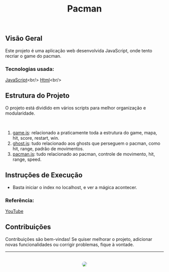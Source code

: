 <h1 align="center">Pacman</h1>
</br>

## Visão Geral
<p>
Este projeto é uma aplicação web desenvolvida JavaScript, onde tento recriar o game do pacman.
<p/>

### Tecnologias usada:
[JavaScript]([https://docs.python.org/3/](https://developer.mozilla.org/pt-BR/docs/Web/JavaScript))<br/>
﻿[Html]([https://pypi.org/project/yfinance/](https://developer.mozilla.org/pt-BR/docs/Web/html))<br/>


## Estrutura do Projeto
<p>
O projeto está dividido em vários scripts para melhor organização e modularidade.
<p/>
<br/>

1. [game.js](https://github.com/ElDanveloper/pac-man/blob/main/game.js): relacionado a praticamente toda a estrutura do game, mapa, hit, score, restart, win.
2. [ghost.js](https://github.com/ElDanveloper/pac-man/blob/main/ghost.js): tudo relacionado aos ghosts que perseguem o pacman, como hit, range, padrão de movimentos.
3. [pacman.js](https://github.com/ElDanveloper/pac-man/blob/main/pacman.js): tudo relacionado ao pacman, controle de movimento, hit, range, speed.


## Instruções de Execução
- Basta iniciar o index no localhost, e ver a mágica acontecer.


### Referência:
   [YouTube ](https://www.youtube.com/watch?v=GXlckaGr0Eo)
<br/>

## Contribuições
<p>
Contribuições são bem-vindas! Se quiser melhorar o projeto, adicionar novas funcionalidades ou corrigir problemas, fique à vontade.
</p>
<hr>
</br>

<div align="center">
<a href="https://www.linkedin.com/in/daniel-oliveira-38105b222/" target="_blank"><img src="https://img.shields.io/badge/-LinkedIn-%230077B5?style=for-the-badge&logo=linkedin&logoColor=white" style="border-radius: 30px" target="_blank" /></a>
</div>

